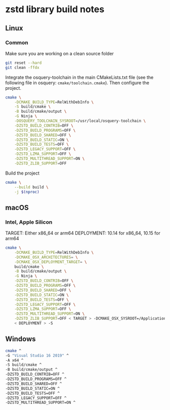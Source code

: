 # zstd library build notes

## Linux

### Common

Make sure you are working on a clean source folder

```bash
git reset --hard
git clean -ffdx
```

Integrate the osquery-toolchain in the main CMakeLists.txt file (see the
following file in osquery: `cmake/toolchain.cmake`). Then configure the project.

```sh
cmake \
	-DCMAKE_BUILD_TYPE=RelWithDebInfo \
	-S build/cmake \
	-B build/cmake/output \
	-G Ninja \
	-DOSQUERY_TOOLCHAIN_SYSROOT=/usr/local/osquery-toolchain \
	-DZSTD_BUILD_CONTRIB=OFF \
	-DZSTD_BUILD_PROGRAMS=OFF \
	-DZSTD_BUILD_SHARED=OFF \
	-DZSTD_BUILD_STATIC=ON \
	-DZSTD_BUILD_TESTS=OFF \
	-DZSTD_LEGACY_SUPPORT=OFF \
	-DZSTD_LZMA_SUPPORT=OFF \
	-DZSTD_MULTITHREAD_SUPPORT=ON \
	-DZSTD_ZLIB_SUPPORT=OFF
```

Build the project

```bash
cmake \
	--build build \
	-j $(nproc)
```

## macOS

### Intel, Apple Silicon

TARGET: Either x86_64 or arm64 DEPLOYMENT: 10.14 for x86_64, 10.15 for arm64

```sh
cmake \
	-DCMAKE_BUILD_TYPE=RelWithDebInfo \
	-DCMAKE_OSX_ARCHITECTURES= \
	-DCMAKE_OSX_DEPLOYMENT_TARGET= \
	build/cmake \
	-B build/cmake/output \
	-G Ninja \
	-DZSTD_BUILD_CONTRIB=OFF \
	-DZSTD_BUILD_PROGRAMS=OFF \
	-DZSTD_BUILD_SHARED=OFF \
	-DZSTD_BUILD_STATIC=ON \
	-DZSTD_BUILD_TESTS=OFF \
	-DZSTD_LEGACY_SUPPORT=OFF \
	-DZSTD_LZMA_SUPPORT=OFF \
	-DZSTD_MULTITHREAD_SUPPORT=ON \
	-DZSTD_ZLIB_SUPPORT=OFF < TARGET > -DCMAKE_OSX_SYSROOT=/Applications/Xcode_13.0.app/Contents/Developer/Platforms/MacOSX.platform/Developer/SDKs/MacOSX11.3.sdk \
	< DEPLOYMENT > -S
```

## Windows

```sh
cmake ^
-G "Visual Studio 16 2019" ^
-A x64 ^
-S build/cmake ^
-B build/cmake/output ^
-DZSTD_BUILD_CONTRIB=OFF ^
-DZSTD_BUILD_PROGRAMS=OFF ^
-DZSTD_BUILD_SHARED=OFF ^
-DZSTD_BUILD_STATIC=ON ^
-DZSTD_BUILD_TESTS=OFF ^
-DZSTD_LEGACY_SUPPORT=OFF ^
-DZSTD_MULTITHREAD_SUPPORT=ON ^
```

